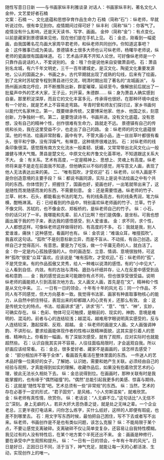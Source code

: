 随性写意日日新
——与书画家纵丰利雅谈录
对话人：书画家纵丰利，著名文化人金仲，文艺爱好者石楠  
文案：石楠
一、文化底蕴和思想孕育作品生命力
石楠（简称“石”）：纵老师，早就听说过你。很有幸见到你。疫情期间过得可好？
纵丰利（简称“纵”）：你客气了。疫情没有什么影响，还是天天读书、写字、画画。
金仲（简称“金”）：有点变化。以前是藏家到景德镇来见他，现在他们是在手机上见。
石：金总，刚看到一幅瓷画，由我国著名花鸟画大家周华君老师，和纵老师共同创作。你知道这事吧？
金：这件雅事已成为美谈。景德镇本土很多大师也认可纵老师，杨曙华老师说，纵老师的瓷画很有国画味道。
石：艺术品评离不开知人论世。可好像纵老师是一个只靠作品说话的人，不爱说别的。
金：哦？你是说他来自安徽萧县吧。
石：萧县别名龙城，有六千年文明史，三千一百年建城史，是汉文化、陶瓷文化重要发源地，公认的国画之乡、书画之乡。古代早期就出现了成熟的勾线，后来有了绘画，到了北宋时苏轼曾专程到萧县进行交流，明清时期出现了著名的“龙城画派”， 与扬州画派南北呼应，并不断推陈出新，群星璀璨，延续至今。像解放前后就出了一批蜚声中外的艺术大家，王子云，刘开渠，朱德群……
纵：身为萧县人确实感到自豪。那里积淀深厚，而且它的文化丰富多元，传承得也很好。在那种环境中成长有一个好处，就是艺术上不容易走弯路。
年青时曾和师友们探讨过，家乡书画何以能代代名家林立。第一，既要继承传统，又要博采他家、他乡、他国之长，刻意创新，力争独树一帜。第二，是要饱读诗书，书画并进。没有文化底蕴，没有思想，没有自己的精神个性，创作很难有生命力，路就走不远。
景德镇有自己的传统和长处，我在这里受益不少，也走出了自己的路。
金：纵老师的的文化底蕴很深。他的书法、绘画非常耐看，画中有字。不管大画小品，连一丝丝草叶都很有看头，很平和宁静，没有浮躁气，有禅意，这种境界很难达到。
石：对纵老师的线条印象很深。感觉既有南方文化流水一般柔韧、妩媚，又常常带出北风文化山一般雄健与博大气慨。萧县是楚文化、中原文化和齐鲁文化荟萃地，不知道跟这关系大不大。
金：有关系。艺术有高度，一定是精神上、思想上、灵魂上有高度。纵老师将来是不是走在前面我不知道，但他确实以不俗的感觉，用写意文人画，表现了他人无法表达出来的美。
二、“唯有孤吹，才受欢迎”
石：纵老师，以书入画是不是你创造意境的主要手段？
纵：都说书画同源，实际上是说书法绘画之中有个共同的东西。你体悟到了，把握住了，国画也好，瓷画也好，一出笔就带出来了，这是随性而发随感而发的东西，不需要刻意。
金：还是需要悟通。纵老师的竹子、兰草、树木、石头，都能看出书法的笔力。有的线条高古，有的线条秀润，笔力纵横，酣畅淋漓。
石：已经看到的作品中，特别喜欢纵老师画的竹子、兰草。竹子不像文同、苏轼的，也不像金农、郑板桥的，是纵老师自己的竹子。
纵：小石，你的话只对了一半。我哪能和先辈、前人们比啊？他们是偶像，是坐标。可我也想画出属于我的竹子来，表达我的感悟感受，别人爱谁谁。
金：求不同，求个性，人人都想这样。可像纵老师这样做得好的、有高度的不多。
石：我就是我，别人爱谁谁，痛快！这种感觉，看画时也有。
纵：金农说：“难谐众耳，唯擅孤吹”。我喜欢这句话。“孤吹”不是刻意标新立异，而是不盲从、不动摇，有自己创造。这样自己才觉得高兴、有意思。要是为了吃饭，做一个平庸无奇的人，就白活了。
金：你一定是内心孤独感强的人。你的画造型、立意、情调、意境很独特，可这种“孤吹”很爱“众耳”喜欢。应该说是 “唯有孤吹，才受欢迎。”
石：纵老师的“孤”，不是凭空来。有的作品孤傲又灵秀，给人一种难以说清的感悟。有的“小中见大”，让人看到自信、内敛。有的古拙与清纯、遒劲与纤细并存，让人在反差中感受到品格和意韵……
金：我的感觉说出来可能跟你有点不同，但也很享受很受益。说明纵老师的画能把人引到高层次地方去。文人画文人画，首先是在“文”，精神和个性是从文化中来。
三、一日有一日的领会，十年有十年的风光
石：同一个作品，不同人有不同感觉，但大方向基本一致。我觉得书法家、画家有种直取事物核心的能力，从自然中抓住特征，表现出来的却都跟人的心灵有关，还那么有效。
金：这是传统文化的特点。书法、绘画讲求“道”，讲求“形”、“意”、“性”、“神”，玄妙，可确实存在。
纵：色彩、物体可见可触摸，是眼前的、现实的，神韵、意境是难明的、混沌的。前者与心的连结较浅；越混沌，越难用字眼说明真实感受的，反与人连结较深，激起探索、反观、超越。
金：纵老师的画是文人画。文人画强调神韵、不讲形似，要求绘画能体现作者的性格以致精神面貌，这其实是引着人的思维、精神向上。你看到一幅画，有了深层次感受，就有了观照，应对实际时也就能超然些。
石：认识自我其实并不容易，人往往面临局限时，才会返观自我。所以好画应该经常看。
石：金总，很多爱好者、藏家不是画画的，该怎样去感受？
金： “部分相加并不等于全体”，看画首先看活在整体里面的东西。
一件迷人的艺术品好像一位美好的女子，了解她、认识她，需要和她产生关联。必须经由自己的经验与观照，才真能得到如实的理解。收藏作品后，如果没有抱着欣赏艺术的心理，彼此无法长久相处下去。
纵：金总说得到位。在画画时，那种关联有时是我能掌握的，也有缘于“偶然碰撞”的。“偶然”总能引起我更多的美感、惊喜与期待。
石：这就是“随性写意”吧。艺术总须有一些“非常规”的东西。
纵：当然，艺术的存在必基于一定的形式，“君子固穷”，是风格，“小人穷斯滥矣”，就难欣赏。
金：纵老师有真性情，欣赏你。
纵：老话说：“人无癖不立。”这句话比“人无信不立”深刻。身上无癖的人，若非大奸大恶伪善之徒，就是处之无味之辈。一个企业老总，三更半夜打电话来，问你怎么练字，买什么纸好，这样的人即便有瑕疵，也差不到哪里去。
石：用文字写东西时候，最怕把自己困住，写不下去或者写不出来。纵老师，书画创作是不是也有类似问题，该怎么克服？
纵：不能局限于某个点，不要让感觉支离破碎。支离破碎不仅让简单变复杂，还容易让自我特性模糊。我见过有的人没有特性后，在某个地方累个半死还出不来。
金：画画是种修行，要在承受中产生观照和提升。
纵： “一日有一日的领会，十年有十年的风光”。日日是好日，正因日日不同，活于当下，神气充足，就能让每一天的心都活泼、生动，实现创作上的唯一。
